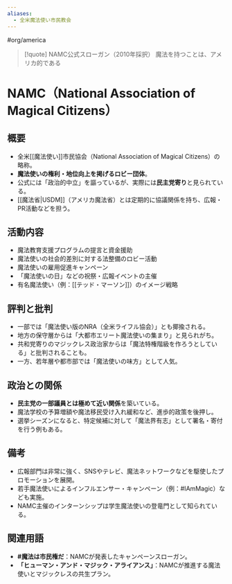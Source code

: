 ```yaml
---
aliases:
  - 全米魔法使い市民教会
---
```

#org/america 
>[!quote] NAMC公式スローガン（2010年採択）
魔法を持つことは、アメリカ的である
# NAMC（National Association of Magical Citizens）

## 概要
- 全米[[魔法使い]]市民協会（National Association of Magical Citizens）の略称。
- **魔法使いの権利・地位向上を掲げるロビー団体**。
- 公式には「政治的中立」を謳っているが、実際には**民主党寄り**と見られている。
- [[魔法省|USDM]]（アメリカ魔法省）とは定期的に協議関係を持ち、広報・PR活動などを担う。

## 活動内容
- 魔法教育支援プログラムの提言と資金援助
- 魔法使いの社会的差別に対する法整備のロビー活動
- 魔法使いの雇用促進キャンペーン
- 「魔法使いの日」などの祝祭・広報イベントの主催
- 有名魔法使い（例：[[テッド・マーソン]]）のイメージ戦略

## 評判と批判
- 一部では「魔法使い版のNRA（全米ライフル協会）」とも揶揄される。
- 地方の保守層からは「大都市エリート魔法使いの集まり」と見られがち。
- 共和党寄りのマジックレス政治家からは「魔法特権階級を作ろうとしている」と批判されることも。
- 一方、若年層や都市部では「魔法使いの味方」として人気。

## 政治との関係
- **民主党の一部議員とは極めて近い関係**を築いている。
- 魔法学校の予算増額や魔法移民受け入れ緩和など、進歩的政策を後押し。
- 選挙シーズンになると、特定候補に対して「魔法界有志」として署名・寄付を行う例もある。

## 備考
- 広報部門は非常に強く、SNSやテレビ、魔法ネットワークなどを駆使したプロモーションを展開。
- 若手魔法使いによるインフルエンサー・キャンペーン（例：#IAmMagic）なども実施。
- NAMC主催のインターンシップは学生魔法使いの登竜門として知られている。

## 関連用語
- **#魔法は市民権だ**：NAMCが発表したキャンペーンスローガン。
- **「ヒューマン・アンド・マジック・アライアンス」**：NAMCが推進する魔法使いとマジックレスの共生プラン。
